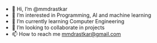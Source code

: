 - 👋 Hi, I’m @mmdrastkar
- 👀 I’m interested in Programming, AI and machine learning
- 🌱 I’m currently learning Computer Engineering
- 💞️ I’m looking to collaborate in projects
- 📫 How to reach me mmdrastkar@gmail.com

<!---
mmdrastkar/mmdrastkar is a ✨ special ✨ repository because its `README.md` (this file) appears on your GitHub profile.
You can click the Preview link to take a look at your changes.
--->
